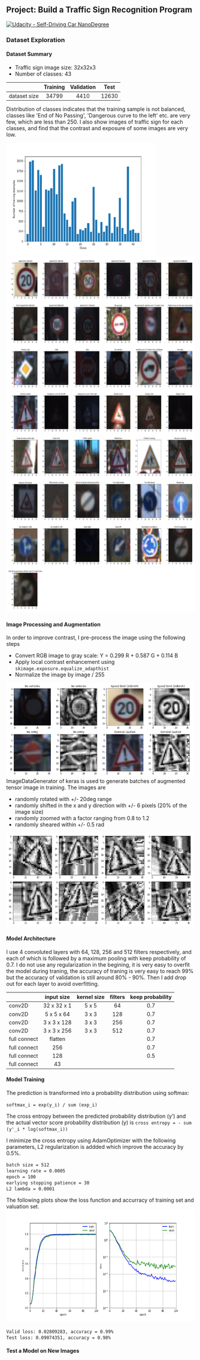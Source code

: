 ## Project: Build a Traffic Sign Recognition Program
[![Udacity - Self-Driving Car NanoDegree](https://s3.amazonaws.com/udacity-sdc/github/shield-carnd.svg)](http://www.udacity.com/drive)

### Dataset Exploration
#### Dataset Summary
 - Traffic sign image size: 32x32x3
 - Number of classes: 43
 
|              | Training | Validation |  Test    |
| ------------ |:--------:|:----------:|:--------:|
| dataset size |   34799  |     4410   |   12630  |

Distribution of classes indicates that the training sample is not balanced, classes like 'End of No Passing', 'Dangerous curve to the left' etc. are very few, which are less than 250. I also show images of traffic sign for each classes, and find that the contrast and exposure of some images are very low. 

<img src="./pictures/numClasses.png" alt="alt text" width="400" height="300">
<img src="./pictures/traffic_signs_original.png" alt="alt text" width="750" height="950">

#### Image Processing and Augmentation
In order to improve contrast, I pre-process the image using the following steps

- Convert RGB image to gray scale: Y = 0.299 R + 0.587 G + 0.114 B
- Apply local contrast enhancement using `skimage.exposure.equalize_adapthist`
- Normalize the image by image / 255
<img src="./pictures/preprocessed_sign.png" alt="alt text" width="500" height="250">
ImageDataGenerator of keras is used to generate batches of augmented tensor image in training. The images are 

 - randomly rotated with +/- 20deg range
 - randomly shifted in the x and y direction with +/- 6 pixels (20% of the image size)
 - randomly zoomed with a factor ranging from 0.8 to 1.2
 - randomly sheared within +/- 0.5 rad
<img src="./pictures/augumented_images.png" alt="alt text" width="500" height="250">

#### Model Architecture

I use 4 convoluted layers with 64, 128, 256 and 512 filters respectively, and each of which is followed by a maximum pooling with keep probability of 0.7. I do not use any regularization in the begining, it is very easy to overfit the model during traning, the accuracy of traning is very easy to reach 99% but the accuracy of validation is still around 80% - 90%. Then I add drop out for each layer to avoid overfitting.

|              | input size  | kernel size | filters | keep probability |
| ------------ |:-----------:|:-----------:|:-------:|:----------------:|
|    conv2D    | 32 x 32 x 1 |    5 x 5    |    64   |      0.7         |
|    conv2D    | 5 x 5 x 64  |    3 x 3    |   128   |      0.7         |
|    conv2D    | 3 x 3 x 128 |    3 x 3    |   256   |      0.7         |
|    conv2D    | 3 x 3 x 256 |    3 x 3    |   512   |      0.7         |
|  full connect | flatten    |             |         |      0.7         |
|  full connect | 256        |             |         |      0.7         |
|  full connect | 128        |             |         |      0.5         |
|  full connect | 43         |             |         |                  |

#### Model Training
The prediction is transformed into a probability distribution using softmax:

`softmax_i = exp(y_i) / sum (exp_i) `
 
The cross entropy between the predicted probability distribution (y’) and the actual vector score probability distribution (y) is
`cross entropy = - sum (y'_i * log(softmax_i))`

I minimize the cross entropy using AdamOptimizer with the following parameters, L2 regularization is addded which improve the accuracy by 0.5%.

``` 
batch size = 512
learning rate = 0.0005
epoch = 100
earlying stopping patience = 30
L2 lambda = 0.0001 
```
The following plots show the loss function and accurracy of training set and valuation set. 
<img src="./pictures/loss_accuracy.png" alt="alt text" width="650" height="300">
```
Valid loss: 0.02809283, accuracy = 0.99%
Test loss: 0.09074351, accuracy = 0.98%
```
#### Test a Model on New Images
